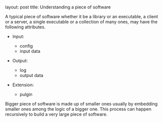 layout: post
title: Understanding a piece of software

A typical piece of software whether it be a library or an executable, a client or a server, a single executable or a collection of many ones, may have the following attributes.

- Input: 
  - config
  - input data

- Output: 
  - log
  - output data 

- Extension:
  - pulgin

Bigger piece of software is made up of smaller ones usually by embedding smaller ones among the logic of a bigger one. This process can happen recursively to build a very large piece of software.



